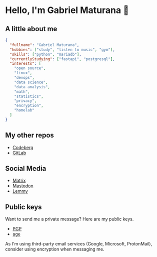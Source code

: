 # Hello, I'm Gabriel Maturana 👋

## A little about me

```json
{
  "fullname": "Gabriel Maturana", 
  "hobbies": ["study", "listen to music", "gym"],
  "skills": ["python", "mariadb"],
  "currentlyStudying": ["fastapi", "postgresql"],
  "interests": [
    "open source",
    "linux",
    "devops",
    "data science",
    "data analysis",
    "math",
    "statistics",
    "privacy",
    "encryption",
    "homelab"
  ]
}
```

## My other repos

- [Codeberg](https://codeberg.org/imMaturana)
- [GitLab](https://gitlab.com/imMaturana)

## Social Media

- [Matrix](https://matrix.to/#/@anarutam:matrix.org)
- [Mastodon](https://bolha.us/@maturana)
- [Lemmy](https://lemmy.ml/u/maturana)

## Public keys

Want to send me a private message? Here are my public keys.

- [PGP](https://gist.githubusercontent.com/imMaturana/2f1b8bba74d0b49e64f9ce922ed9bfb0/raw/6e129820c67e4bb8d76f29fed9fe3346c93e2b2b/pgp-public-key.asc)
- [age](https://gist.githubusercontent.com/imMaturana/f82a90541a788bd85b6b0d67ee0186f1/raw/742813f782decabe8b2b8b65bdfdb29605819e59/age-pubkey.txt)

As I'm using third-party email services (Google, Microsoft, ProtonMail), consider using encryption when messaging me.

